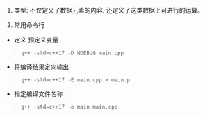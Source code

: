 1. 类型: 不仅定义了数据元素的内容, 还定义了这类数据上可进行的运算。
  
2. 常用命令行
  * 定义 预定义变量
  > `g++ -std=c++17 -D NDEBUG main.cpp`

  * 将编译结果定向输出
  > `g++ -std=c++17 -E main.cpp > main.p`

  * 指定编译文件名称
  > `g++ -std=c++17 -o main main.cpp`
